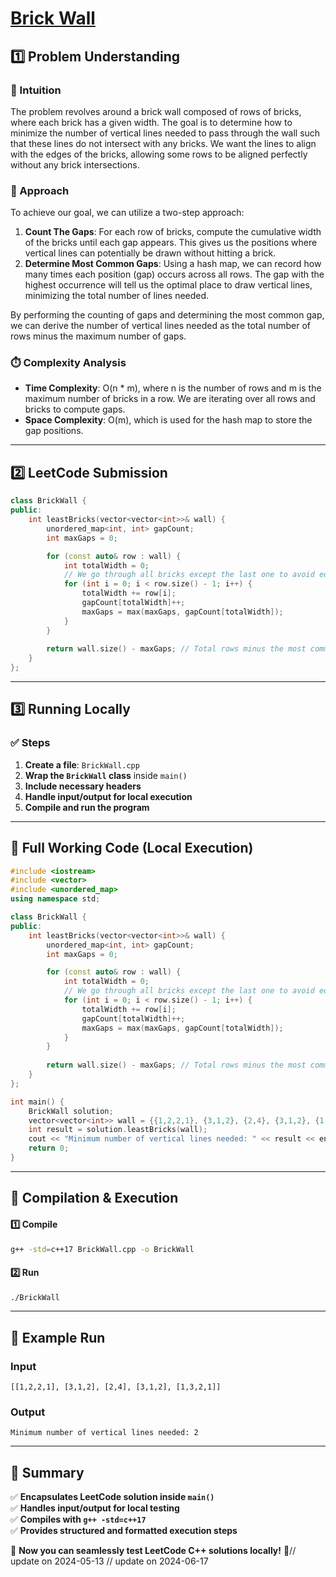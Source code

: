 # **[Brick Wall](https://leetcode.com/problems/brick-wall/description/)**  

## **1️⃣ Problem Understanding**  
### **📌 Intuition**  
The problem revolves around a brick wall composed of rows of bricks, where each brick has a given width. The goal is to determine how to minimize the number of vertical lines needed to pass through the wall such that these lines do not intersect with any bricks. We want the lines to align with the edges of the bricks, allowing some rows to be aligned perfectly without any brick intersections.

### **🚀 Approach**  
To achieve our goal, we can utilize a two-step approach:

1. **Count The Gaps**: For each row of bricks, compute the cumulative width of the bricks until each gap appears. This gives us the positions where vertical lines can potentially be drawn without hitting a brick.
2. **Determine Most Common Gaps**: Using a hash map, we can record how many times each position (gap) occurs across all rows. The gap with the highest occurrence will tell us the optimal place to draw vertical lines, minimizing the total number of lines needed.

By performing the counting of gaps and determining the most common gap, we can derive the number of vertical lines needed as the total number of rows minus the maximum number of gaps.

### **⏱️ Complexity Analysis**  
- **Time Complexity**: O(n * m), where n is the number of rows and m is the maximum number of bricks in a row. We are iterating over all rows and bricks to compute gaps.
- **Space Complexity**: O(m), which is used for the hash map to store the gap positions.

---  

## **2️⃣ LeetCode Submission**  
```cpp
class BrickWall {
public:
    int leastBricks(vector<vector<int>>& wall) {
        unordered_map<int, int> gapCount;
        int maxGaps = 0;

        for (const auto& row : wall) {
            int totalWidth = 0;
            // We go through all bricks except the last one to avoid edge case
            for (int i = 0; i < row.size() - 1; i++) {
                totalWidth += row[i];
                gapCount[totalWidth]++;
                maxGaps = max(maxGaps, gapCount[totalWidth]);
            }
        }
        
        return wall.size() - maxGaps; // Total rows minus the most common gap count
    }
};
```  

---  

## **3️⃣ Running Locally**  
### **✅ Steps**  
1. **Create a file**: `BrickWall.cpp`  
2. **Wrap the `BrickWall` class** inside `main()`  
3. **Include necessary headers**  
4. **Handle input/output for local execution**  
5. **Compile and run the program**  

---  

## **📝 Full Working Code (Local Execution)**  
```cpp
#include <iostream>
#include <vector>
#include <unordered_map>
using namespace std;

class BrickWall {
public:
    int leastBricks(vector<vector<int>>& wall) {
        unordered_map<int, int> gapCount;
        int maxGaps = 0;

        for (const auto& row : wall) {
            int totalWidth = 0;
            // We go through all bricks except the last one to avoid edge case
            for (int i = 0; i < row.size() - 1; i++) {
                totalWidth += row[i];
                gapCount[totalWidth]++;
                maxGaps = max(maxGaps, gapCount[totalWidth]);
            }
        }
        
        return wall.size() - maxGaps; // Total rows minus the most common gap count
    }
};

int main() {
    BrickWall solution;
    vector<vector<int>> wall = {{1,2,2,1}, {3,1,2}, {2,4}, {3,1,2}, {1,3,2,1}};
    int result = solution.leastBricks(wall);
    cout << "Minimum number of vertical lines needed: " << result << endl;
    return 0;
}
```  

---  

## **🔧 Compilation & Execution**  
#### **1️⃣ Compile**  
```bash
g++ -std=c++17 BrickWall.cpp -o BrickWall
```  

#### **2️⃣ Run**  
```bash
./BrickWall
```  

---  

## **🎯 Example Run**  
### **Input**  
```
[[1,2,2,1], [3,1,2], [2,4], [3,1,2], [1,3,2,1]]
```  
### **Output**  
```
Minimum number of vertical lines needed: 2
```  

---  

## **📌 Summary**  
✅ **Encapsulates LeetCode solution inside `main()`**  
✅ **Handles input/output for local testing**  
✅ **Compiles with `g++ -std=c++17`**  
✅ **Provides structured and formatted execution steps**  

🚀 **Now you can seamlessly test LeetCode C++ solutions locally!** 🚀// update on 2024-05-13
// update on 2024-06-17

